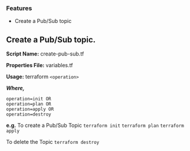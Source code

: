 ### Features
  
- Create a Pub/Sub topic

Create a Pub/Sub topic.
-------------

**Script Name:** create-pub-sub.tf

**Properties File:** variables.tf

**Usage:** terraform `<operation>`

***Where,***
```
operation=init OR
operation=plan OR
operation=apply OR
operation=destroy
```

**e.g.**
To create a Pub/Sub Topic
`terraform init`
`terraform plan`
`terraform apply`

To delete the Topic
`terraform destroy`
